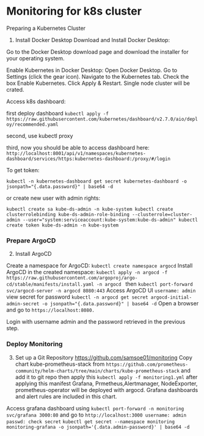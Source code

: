 # Monitoring for k8s cluster

Preparing a Kubernetes Cluster

1. Install Docker Desktop Download and Install Docker Desktop:

Go to the Docker Desktop download page and download the installer for your operating system.

Enable Kubernetes in Docker Desktop: Open Docker Desktop. Go to Settings (click the gear icon). Navigate to the Kubernetes tab. Check the box Enable Kubernetes. Click Apply & Restart.
Single node cluster will be crated.

Access k8s dashboard:

first deploy dashboard
`kubectl apply -f https://raw.githubusercontent.com/kubernetes/dashboard/v2.7.0/aio/deploy/recommended.yaml`

second, use kubectl proxy

third, now you should be able to access dashboard here: `http://localhost:8001/api/v1/namespaces/kubernetes-dashboard/services/https:kubernetes-dashboard:/proxy/#/login`

To get token:

`kubectl -n kubernetes-dashboard get secret kubernetes-dashboard -o jsonpath="{.data.password}" | base64 -d`

or create new user with admin rights:

`kubectl create sa kube-ds-admin -n kube-system
kubectl create clusterrolebinding kube-ds-admin-role-binding --clusterrole=cluster-admin --user="system:serviceaccount:kube-system:kube-ds-admin"
kubectl create token kube-ds-admin -n kube-system`

### Prepare ArgoCD
2. Install ArgoCD

Create a namespace for ArgoCD: `kubectl create namespace argocd` Install ArgoCD in the created namespace: `kubectl apply -n argocd -f https://raw.githubusercontent.com/argoproj/argo-cd/stable/manifests/install.yaml -n argocd `
then `kubectl port-forward svc/argocd-server -n argocd 8080:443`
Access ArgoCD UI
`username: admin`
view secret for password
`kubectl -n argocd get secret argocd-initial-admin-secret -o jsonpath="{.data.password}" | base64 -d`
Open a browser and go to `https://localhost:8080.`

Login with username admin and the password retrieved in the previous step.


### Deploy Monitoring
3. Set up a Git Repository
https://github.com/samsoe01/monitoring
Copy chart kube-prometheus-stack from `https://github.com/prometheus-community/helm-charts/tree/main/charts/kube-prometheus-stack` and add it to git repo
then apply this
`kubectl apply -f monitoring1.yml`
after applying this manifest Grafana, Prmetheus,Alertmanager, NodeExporter, prometheus-operator will be deployed with argocd.
Grafana dashboards and alert rules are included in this chart.

Access grafana dashboard using `kubectl port-forward -n monitoring svc/grafana 3000:80` and go to `http://localhost:3000 username: admin passwd: check secret`
`kubectl get secret --namespace monitoring monitoring-grafana -o jsonpath='{.data.admin-password}' | base64 -d`
